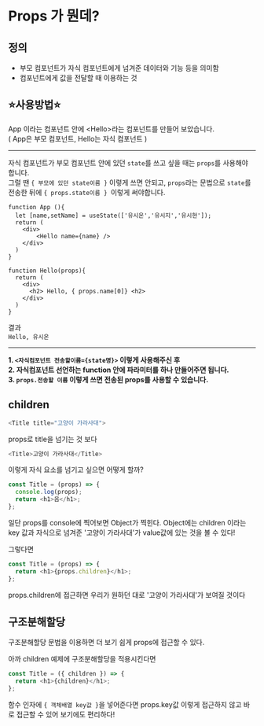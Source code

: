 # Props 가 뭔데?

## 정의

- 부모 컴포넌트가 자식 컴포넌트에게 넘겨준 데이터와 기능 등을 의미함
- 컴포넌트에게 값을 전달할 때 이용하는 것

## ⭐사용방법⭐

App 이라는 컴포넌트 안에 \<Hello>라는 컴포넌트를 만들어 보았습니다.  
( App은 부모 컴포넌트, Hello는 자식 컴포넌트 )

---

자식 컴포넌트가 부모 컴포넌트 안에 있던 `state`를 쓰고 싶을 때는 `props`를 사용해야 합니다.  
그럴 땐 `{ 부모에 있던 state이름 }` 이렇게 쓰면 안되고,
`props`라는 문법으로 `state`를 전송한 뒤에 `{ props.state이름 } `이렇게 써야합니다.

```JSX
function App (){
  let [name,setName] = useState(['유시온','유시지','유시현']);
  return (
    <div>
        <Hello name={name} />
    </div>
  )
}

function Hello(props){
  return (
    <div>
      <h2> Hello, { props.name[0]} <h2>
    </div>
  )
}
```

결과  
`Hello, 유시온`

---

**1. `<자식컴포넌트 전송할이름={state명}>` 이렇게 사용해주신 후**  
**2. 자식컴포넌트 선언하는 function 안에 파라미터를 하나 만들어주면 됩니다.**  
**3. `props.전송할 이름` 이렇게 쓰면 전송된 props를 사용할 수 있습니다.**

## children

```js
<Title title="고양이 가라사대">
```

props로 title을 넘기는 것 보다

```js
<Title>고양이 가라사대</Title>
```

이렇게 자식 요소를 넘기고 싶으면 어떻게 할까?

```js
const Title = (props) => {
  console.log(props);
  return <h1>음</h1>;
};
```

일단 props를 console에 찍어보면 Object가 찍힌다.
Object에는 children 이라는 key 값과 자식으로 넘겨준 '고양이 가라사대'가 value값에 있는 것을 볼 수 있다!

그렇다면

```js
const Title = (props) => {
  return <h1>{props.children}</h1>;
};
```

props.children에 접근하면 우리가 원하던 대로 '고양이 가라사대'가 보여질 것이다

## 구조분해할당

구조분해할당 문법을 이용하면 더 보기 쉽게 props에 접근할 수 있다.

아까 children 예제에 구조분해할당을 적용시킨다면

```js
const Title = ({ children }) => {
  return <h1>{children}</h1>;
};
```

함수 인자에 `{ 객체배열 key값 }`을 넣어준다면 props.key값 이렇게 접근하지 않고 바로 접근할 수 있어 보기에도 편리하다!
